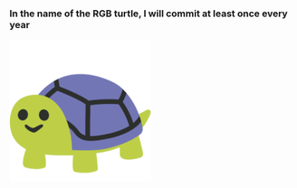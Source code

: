 ### In the name of the RGB turtle, I will commit at least once every year

<div id="cont" justify-content="center">
  <img src="./rzulf.gif" width="250px" height="250px" />
</div>
